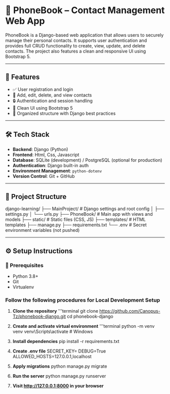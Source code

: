 # 📱 PhoneBook – Contact Management Web App

PhoneBook is a Django-based web application that allows users to securely manage their personal contacts. It supports user authentication and provides full CRUD functionality to create, view, update, and delete contacts. The project also features a clean and responsive UI using Bootstrap 5.

---

## 🚀 Features

- ✅ User registration and login
- 📇 Add, edit, delete, and view contacts
- 🔒 Authentication and session handling
- 🎨 Clean UI using Bootstrap 5
- 📂 Organized structure with Django best practices

---

## 🛠️ Tech Stack

- **Backend**: Django (Python)
- **Frontend**: Html, Css, Javascript
- **Database**: SQLite (development) / PostgreSQL (optional for production)
- **Authentication**: Django built-in auth
- **Environment Management**: `python-dotenv`
- **Version Control**: Git + GitHub

---

## 📁 Project Structure
django-learning/
├── MainProject/ # Django settings and root config
│ ├── settings.py
│ └── urls.py
├── PhoneBook/ # Main app with views and models
├── static/ # Static files (CSS, JS)
├── templates/ # HTML templates
├── manage.py
├── requirements.txt
└── .env # Secret environment variables (not pushed)


---

## ⚙️ Setup Instructions

### 🔧 Prerequisites

- Python 3.8+
- Git
- Virtualenv

### Follow the following procedures for Local Development Setup  ###

1. **Clone the repository**
   '''terminal
   git clone https://github.com/Canopus-Tz/phonebook-django.git
   cd phonebook-django

2. **Create and activate virtual environment**
     '''terminal
    python -m venv venv
    venv\Scripts\activate   # Windows

3. **Install dependencies**
    pip install -r requirements.txt

4. **Create .env file**
    SECRET_KEY= 
    DEBUG=True
    ALLOWED_HOSTS=127.0.0.1,localhost

5. **Apply migrations**
     python manage.py migrate

6. **Run the server**
     python manage.py runserver

7. **Visit http://127.0.0.1:8000 in your browser**

   



